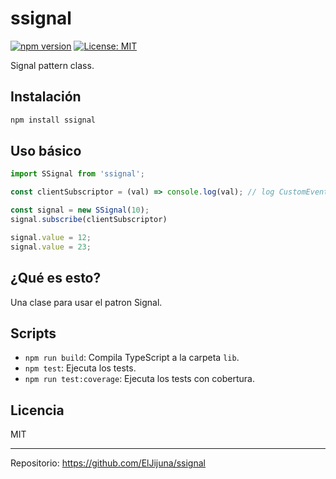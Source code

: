 # ssignal

[![npm version](https://img.shields.io/npm/v/ssignal.svg)](https://www.npmjs.com/package/ssignal)
[![License: MIT](https://img.shields.io/badge/License-MIT-yellow.svg)](LICENSE)

Signal pattern class.

## Instalación

```sh
npm install ssignal
```

## Uso básico

```js
import SSignal from 'ssignal';

const clientSubscriptor = (val) => console.log(val); // log CustomEvent with value 12, 13

const signal = new SSignal(10);
signal.subscribe(clientSubscriptor)

signal.value = 12;
signal.value = 23;
```

## ¿Qué es esto?

Una clase para usar el patron Signal.

## Scripts

- `npm run build`: Compila TypeScript a la carpeta `lib`.
- `npm test`: Ejecuta los tests.
- `npm run test:coverage`: Ejecuta los tests con cobertura.

## Licencia

MIT

---

Repositorio: https://github.com/ElJijuna/ssignal